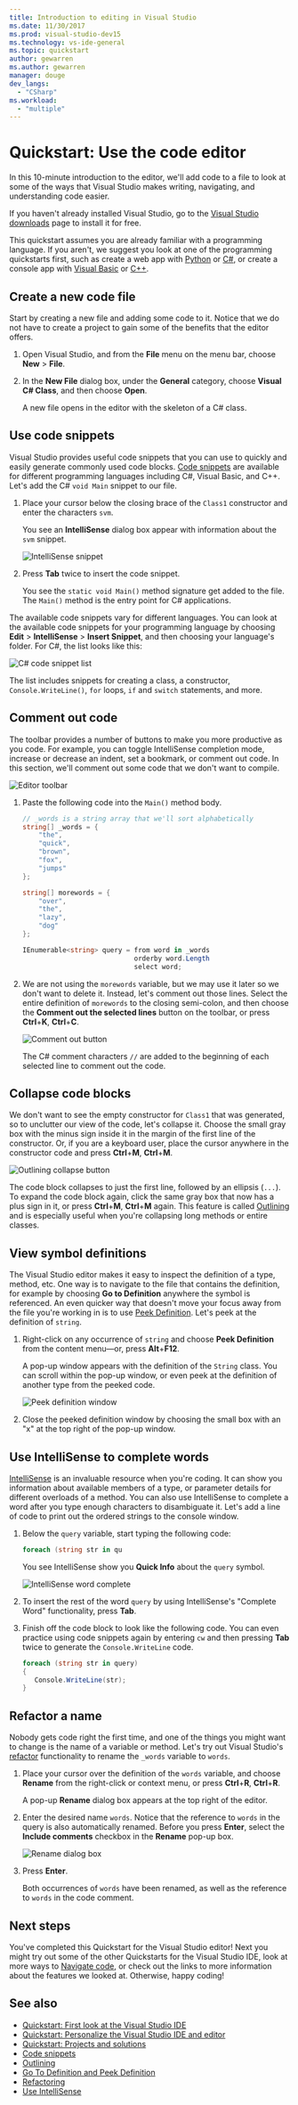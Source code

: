 ```yaml
---
title: Introduction to editing in Visual Studio
ms.date: 11/30/2017
ms.prod: visual-studio-dev15
ms.technology: vs-ide-general
ms.topic: quickstart
author: gewarren
ms.author: gewarren
manager: douge
dev_langs:
  - "CSharp"
ms.workload:
  - "multiple"
---
```

# Quickstart: Use the code editor

In this 10-minute introduction to the editor, we'll add code to a file to look at some of the ways that Visual Studio makes writing, navigating, and understanding code easier.

If you haven't already installed Visual Studio, go to the [Visual Studio downloads](https://aka.ms/vsdownload?utm_source=mscom&utm_campaign=msdocs) page to install it for free.

This quickstart assumes you are already familiar with a programming language. If you aren't, we suggest you look at one of the programming quickstarts first, such as create a web app with [Python](../ide/quickstart-python.md) or [C#](../ide/tutorial-csharp-aspnet-core.md), or create a console app with [Visual Basic](../ide/quickstart-visual-basic-console.md) or [C++](../ide/quickstart-cpp.md).

## Create a new code file

Start by creating a new file and adding some code to it. Notice that we do not have to create a project to gain some of the benefits that the editor offers.

1. Open Visual Studio, and from the **File** menu on the menu bar, choose **New** > **File**.

1. In the **New File** dialog box, under the **General** category, choose **Visual C# Class**, and then choose **Open**.

   A new file opens in the editor with the skeleton of a C# class.

## Use code snippets

Visual Studio provides useful code snippets that you can use to quickly and easily generate commonly used code blocks. [Code snippets](../ide/code-snippets.md) are available for different programming languages including C#, Visual Basic, and C++. Let's add the C# `void Main` snippet to our file.

1. Place your cursor below the closing brace of the `Class1` constructor and enter the characters `svm`.

   You see an **IntelliSense** dialog box appear with information about the `svm` snippet.

   ![IntelliSense snippet](media/quickstart-intellisense-snippet.png)

1. Press **Tab** twice to insert the code snippet.

   You see the `static void Main()` method signature get added to the file. The `Main()` method is the entry point for C# applications.

The available code snippets vary for different languages. You can look at the available code snippets for your programming language by choosing **Edit** > **IntelliSense** > **Insert Snippet**, and then choosing your language's folder. For C#, the list looks like this:

![C# code snippet list](media/quickstart-code-snippet-list.png)

The list includes snippets for creating a class, a constructor, `Console.WriteLine()`, `for` loops, `if` and `switch` statements, and more.

## Comment out code

The toolbar provides a number of buttons to make you more productive as you code. For example, you can toggle IntelliSense completion mode, increase or decrease an indent, set a bookmark, or comment out code. In this section, we'll comment out some code that we don't want to compile.

![Editor toolbar](media/quickstart-editor-toolbar.png)

1. Paste the following code into the `Main()` method body.

    ```csharp
    // _words is a string array that we'll sort alphabetically
    string[] _words = {
        "the",
        "quick",
        "brown",
        "fox",
        "jumps"
    };

    string[] morewords = {
        "over",
        "the",
        "lazy",
        "dog"
    };

    IEnumerable<string> query = from word in _words
                                orderby word.Length
                                select word;
    ```

1. We are not using the `morewords` variable, but we may use it later so we don't want to delete it. Instead, let's comment out those lines. Select the entire definition of `morewords` to the closing semi-colon, and then choose the **Comment out the selected lines** button on the toolbar, or press **Ctrl**+**K**, **Ctrl**+**C**.

   ![Comment out button](media/quickstart-comment-out.png)

   The C# comment characters `//` are added to the beginning of each selected line to comment out the code.

## Collapse code blocks

We don't want to see the empty constructor for `Class1` that was generated, so to unclutter our view of the code, let's collapse it. Choose the small gray box with the minus sign inside it in the margin of the first line of the constructor. Or, if you are a keyboard user, place the cursor anywhere in the constructor code and press **Ctrl**+**M**, **Ctrl**+**M**.

![Outlining collapse button](media/quickstart-collapse.png)

The code block collapses to just the first line, followed by an ellipsis (`...`). To expand the code block again, click the same gray box that now has a plus sign in it, or press **Ctrl**+**M**, **Ctrl**+**M** again. This feature is called [Outlining](../ide/outlining.md) and is especially useful when you're collapsing long methods or entire classes.

## View symbol definitions

The Visual Studio editor makes it easy to inspect the definition of a type, method, etc. One way is to navigate to the file that contains the definition, for example by choosing **Go to Definition** anywhere the symbol is referenced. An even quicker way that doesn't move your focus away from the file you're working in is to use [Peek Definition](../ide/go-to-and-peek-definition.md#peek-definition). Let's peek at the definition of `string`.

1. Right-click on any occurrence of `string` and choose **Peek Definition** from the content menu&mdash;or, press **Alt**+**F12**.

   A pop-up window appears with the definition of the `String` class. You can scroll within the pop-up window, or even peek at the definition of another type from the peeked code.

   ![Peek definition window](media/quickstart-peek-definition.png)

1. Close the peeked definition window by choosing the small box with an "x" at the top right of the pop-up window.

## Use IntelliSense to complete words

[IntelliSense](../ide/using-intellisense.md) is an invaluable resource when you're coding. It can show you information about available members of a type, or parameter details for different overloads of a method. You can also use IntelliSense to complete a word after you type enough characters to disambiguate it. Let's add a line of code to print out the ordered strings to the console window.

1. Below the `query` variable, start typing the following code:

   ```csharp
   foreach (string str in qu
   ```

   You see IntelliSense show you **Quick Info** about the `query` symbol.

   ![IntelliSense word complete](media/quickstart-intellisense-completion-list.png)

1. To insert the rest of the word `query` by using IntelliSense's "Complete Word" functionality, press **Tab**.

1. Finish off the code block to look like the following code. You can even practice using code snippets again by entering `cw` and then pressing **Tab** twice to generate the `Console.WriteLine` code.

   ```csharp
   foreach (string str in query)
   {
      Console.WriteLine(str);
   }
   ```

## Refactor a name

Nobody gets code right the first time, and one of the things you might want to change is the name of a variable or method. Let's try out Visual Studio's [refactor](../ide/refactoring-in-visual-studio.md) functionality to rename the `_words` variable to `words`.

1. Place your cursor over the definition of the `words` variable, and choose **Rename** from the right-click or context menu, or press **Ctrl**+**R**, **Ctrl**+**R**.

   A pop-up **Rename** dialog box appears at the top right of the editor.

1. Enter the desired name `words`. Notice that the reference to `words` in the query is also automatically renamed. Before you press **Enter**, select the **Include comments** checkbox in the **Rename** pop-up box.

   ![Rename dialog box](media/quickstart-rename.png)

1. Press **Enter**.

   Both occurrences of `words` have been renamed, as well as the reference to `words` in the code comment.

## Next steps

You've completed this Quickstart for the Visual Studio editor! Next you might try out some of the other Quickstarts for the Visual Studio IDE, look at more ways to [Navigate code](../ide/navigating-code.md), or check out the links to more information about the features we looked at. Otherwise, happy coding!

## See also

- [Quickstart: First look at the Visual Studio IDE](../ide/quickstart-ide-orientation.md)
- [Quickstart: Personalize the Visual Studio IDE and editor](../ide/quickstart-personalize-the-ide.md)
- [Quickstart: Projects and solutions](../ide/quickstart-projects-solutions.md)
- [Code snippets](../ide/code-snippets.md)
- [Outlining](../ide/outlining.md)
- [Go To Definition and Peek Definition](../ide/go-to-and-peek-definition.md)
- [Refactoring](../ide/refactoring-in-visual-studio.md)
- [Use IntelliSense](../ide/using-intellisense.md)

